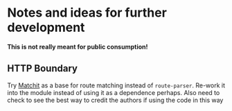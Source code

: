 # Notes and ideas for further development
__This is not really meant for public consumption!__

## HTTP Boundary
Try [Matchit](https://github.com/lukeed/matchit/blob/master/src/index.js) as a base
for route matching instead of `route-parser`. Re-work it into the module instead of
using it as a dependence perhaps. Also need to check to see the best way to credit
the authors if using the code in this way